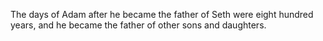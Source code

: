 The days of Adam after he became the father of Seth were eight hundred years, and he became the father of other sons and daughters.